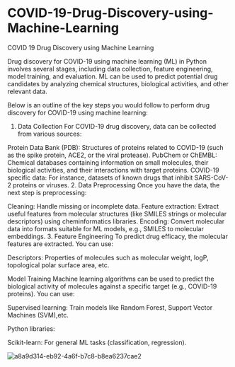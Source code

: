 # COVID-19-Drug-Discovery-using-Machine-Learning
COVID 19 Drug Discovery using Machine Learning

Drug discovery for COVID-19 using machine learning (ML) in Python involves several stages, including data collection, feature engineering, model training, and evaluation. ML can be used to predict potential drug candidates by analyzing chemical structures, biological activities, and other relevant data.

Below is an outline of the key steps you would follow to perform drug discovery for COVID-19 using machine learning:

1. Data Collection
For COVID-19 drug discovery, data can be collected from various sources:

Protein Data Bank (PDB): Structures of proteins related to COVID-19 (such as the spike protein, ACE2, or the viral protease).
PubChem or ChEMBL: Chemical databases containing information on small molecules, their biological activities, and their interactions with target proteins.
COVID-19 specific data: For instance, datasets of known drugs that inhibit SARS-CoV-2 proteins or viruses.
2. Data Preprocessing
Once you have the data, the next step is preprocessing:

Cleaning: Handle missing or incomplete data.
Feature extraction: Extract useful features from molecular structures (like SMILES strings or molecular descriptors) using cheminformatics libraries.
Encoding: Convert molecular data into formats suitable for ML models, e.g., SMILES to molecular embeddings.
3. Feature Engineering
To predict drug efficacy, the molecular features are extracted. You can use:

Descriptors: Properties of molecules such as molecular weight, logP, topological polar surface area, etc.

Model Training
Machine learning algorithms can be used to predict the biological activity of molecules against a specific target (e.g., COVID-19 proteins). You can use:

Supervised learning: Train models like Random Forest, Support Vector Machines (SVM),etc.

Python libraries:

Scikit-learn: For general ML tasks (classification, regression).


![a8a9d314-eb92-4a6f-b7c8-b8ea6237cae2](https://github.com/user-attachments/assets/297c7f65-27cc-4767-a921-dea7281b314e)
